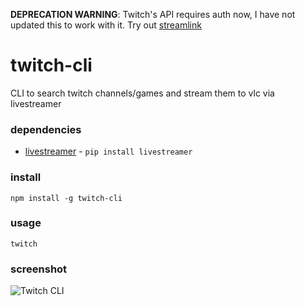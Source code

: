 **DEPRECATION WARNING**: Twitch's API requires auth now, I have not updated this to work with it. Try out [streamlink](https://github.com/streamlink/streamlink)

# twitch-cli

CLI to search twitch channels/games and stream them to vlc via livestreamer

### dependencies

* [livestreamer](https://github.com/chrippa/livestreamer) - `pip install livestreamer`

### install

`npm install -g twitch-cli`

### usage

`twitch`

### screenshot

![Twitch CLI](https://i.imgur.com/U3Zs5Rz.png)

